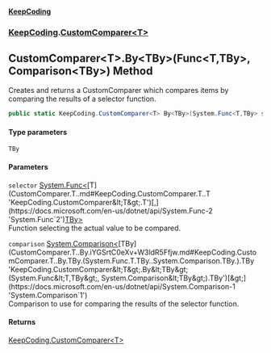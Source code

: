 #### [KeepCoding](index.md 'index')
### [KeepCoding](KeepCoding.md 'KeepCoding').[CustomComparer&lt;T&gt;](CustomComparer.T..md 'KeepCoding.CustomComparer&lt;T&gt;')
## CustomComparer&lt;T&gt;.By&lt;TBy&gt;(Func&lt;T,TBy&gt;, Comparison&lt;TBy&gt;) Method
Creates and returns a CustomComparer which compares items by comparing the results of a selector function.  
```csharp
public static KeepCoding.CustomComparer<T> By<TBy>(System.Func<T,TBy> selector, System.Comparison<TBy> comparison);
```
#### Type parameters
<a name='KeepCoding.CustomComparer.T..By.TBy.(System.Func.T.TBy..System.Comparison.TBy.).TBy'></a>
`TBy`  
  
#### Parameters
<a name='KeepCoding.CustomComparer.T..By.TBy.(System.Func.T.TBy..System.Comparison.TBy.).selector'></a>
`selector` [System.Func&lt;](https://docs.microsoft.com/en-us/dotnet/api/System.Func-2 'System.Func`2')[T](CustomComparer.T..md#KeepCoding.CustomComparer.T..T 'KeepCoding.CustomComparer&lt;T&gt;.T')[,](https://docs.microsoft.com/en-us/dotnet/api/System.Func-2 'System.Func`2')[TBy](CustomComparer.T..By.iYGSrtC0eXv+W3ldR5Ffjw.md#KeepCoding.CustomComparer.T..By.TBy.(System.Func.T.TBy..System.Comparison.TBy.).TBy 'KeepCoding.CustomComparer&lt;T&gt;.By&lt;TBy&gt;(System.Func&lt;T,TBy&gt;, System.Comparison&lt;TBy&gt;).TBy')[&gt;](https://docs.microsoft.com/en-us/dotnet/api/System.Func-2 'System.Func`2')  
Function selecting the actual value to be compared.
  
<a name='KeepCoding.CustomComparer.T..By.TBy.(System.Func.T.TBy..System.Comparison.TBy.).comparison'></a>
`comparison` [System.Comparison&lt;](https://docs.microsoft.com/en-us/dotnet/api/System.Comparison-1 'System.Comparison`1')[TBy](CustomComparer.T..By.iYGSrtC0eXv+W3ldR5Ffjw.md#KeepCoding.CustomComparer.T..By.TBy.(System.Func.T.TBy..System.Comparison.TBy.).TBy 'KeepCoding.CustomComparer&lt;T&gt;.By&lt;TBy&gt;(System.Func&lt;T,TBy&gt;, System.Comparison&lt;TBy&gt;).TBy')[&gt;](https://docs.microsoft.com/en-us/dotnet/api/System.Comparison-1 'System.Comparison`1')  
Comparison to use for comparing the results of the selector function.
  
#### Returns
[KeepCoding.CustomComparer&lt;](CustomComparer.T..md 'KeepCoding.CustomComparer&lt;T&gt;')[T](CustomComparer.T..md#KeepCoding.CustomComparer.T..T 'KeepCoding.CustomComparer&lt;T&gt;.T')[&gt;](CustomComparer.T..md 'KeepCoding.CustomComparer&lt;T&gt;')  
